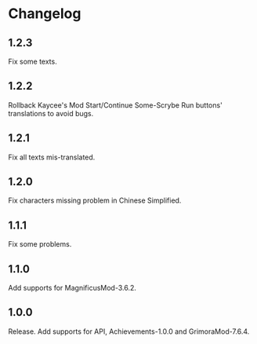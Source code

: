 # Changelog

## 1.2.3

Fix some texts.

## 1.2.2

Rollback Kaycee's Mod Start/Continue Some-Scrybe Run buttons' translations to avoid bugs.

## 1.2.1

Fix all texts mis-translated.

## 1.2.0

Fix characters missing problem in Chinese Simplified.

## 1.1.1

Fix some problems.

## 1.1.0

Add supports for MagnificusMod-3.6.2.

## 1.0.0

Release. Add supports for API, Achievements-1.0.0 and GrimoraMod-7.6.4.